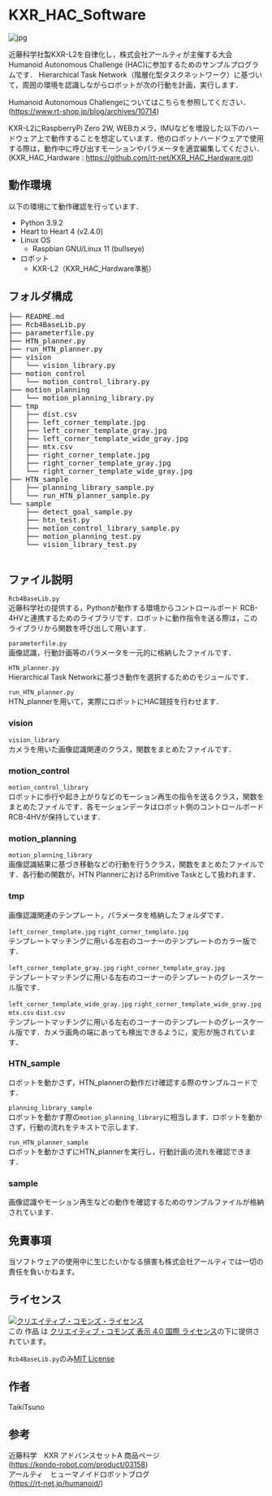 # KXR_HAC_Software

![jpg](https://github.com/rt-net/KXR_HAC_Software/assets/103564180/5ae96d94-1070-4794-992b-afbceb43f62b)

近藤科学社製KXR-L2を自律化し，株式会社アールティが主催する大会 Humanoid Autonomous Challenge (HAC)に参加するためのサンプルプログラムです．
Hierarchical Task Network（階層化型タスクネットワーク）に基づいて，周囲の環境を認識しながらロボットが次の行動を計画，実行します．<br>

Humanoid Autonomous Challengeについてはこちらを参照してください．<br>
(https://www.rt-shop.jp/blog/archives/10714)<br>

KXR-L2にRaspberryPi Zero 2W, WEBカメラ，IMUなどを増設した以下のハードウェア上で動作することを想定しています．他のロボットハードウェアで使用する際は，動作中に呼び出すモーションやパラメータを適宜編集してください．<br>
(KXR_HAC_Hardware : https://github.com/rt-net/KXR_HAC_Hardware.git)<br>

## 動作環境
以下の環境にて動作確認を行っています．
- Python 3.9.2
- Heart to Heart 4 (v2.4.0)
- Linux OS
    - Raspbian GNU/Linux 11 (bullseye)
- ロボット
    - KXR-L2（KXR_HAC_Hardware準拠）

## フォルダ構成
<pre>
├── README.md
├── Rcb4BaseLib.py
├── parameterfile.py
├── HTN_planner.py
├── run_HTN_planner.py
├── vision
│   └── vision_library.py
├── motion_control
│   └── motion_control_library.py
├── motion_planning
│   └── motion_planning_library.py
├── tmp
│   ├── dist.csv
│   ├── left_corner_template.jpg
│   ├── left_corner_template_gray.jpg
│   ├── left_corner_template_wide_gray.jpg
│   ├── mtx.csv
│   ├── right_corner_template.jpg
│   ├── right_corner_template_gray.jpg
│   └── right_corner_template_wide_gray.jpg
├── HTN_sample
│   ├── planning_library_sample.py
│   └── run_HTN_planner_sample.py
└── sample
    ├── detect_goal_sample.py
    ├── htn_test.py
    ├── motion_control_library_sample.py
    ├── motion_planning_test.py
    └── vision_library_test.py
 </pre>

## ファイル説明
```Rcb4BaseLib.py```<br>
近藤科学社の提供する，Pythonが動作する環境からコントロールボード RCB-4HVと連携するためのライブラリです．ロボットに動作指令を送る際は，このライブラリから関数を呼び出して用います．<br>

```parameterfile.py```<br>
画像認識，行動計画等のパラメータを一元的に格納したファイルです．<br>

```HTN_planner.py```<br>
Hierarchical Task Networkに基づき動作を選択するためのモジュールです．<br>

```run_HTN_planner.py```<br>
HTN_plannerを用いて，実際にロボットにHAC競技を行わせます．

### vision
```vision_library```<br>
カメラを用いた画像認識関連のクラス，関数をまとめたファイルです．
### motion_control
```motion_control_library```<br>
ロボットに歩行や起き上がりなどのモーション再生の指令を送るクラス，関数をまとめたファイルです．各モーションデータはロボット側のコントロールボード RCB-4HVが保持しています．
### motion_planning
```motion_planning_library```<br>
画像認識結果に基づき移動などの行動を行うクラス，関数をまとめたファイルです．各行動の関数が，HTN PlannerにおけるPrimitive Taskとして扱われます．
### tmp
画像認識関連のテンプレート，パラメータを格納したフォルダです．<br>

```left_corner_template.jpg``` ```right_corner_template.jpg```<br>
テンプレートマッチングに用いる左右のコーナーのテンプレートのカラー版です．<br>

```left_corner_template_gray.jpg``` ```right_corner_template_gray.jpg```<br>
テンプレートマッチングに用いる左右のコーナーのテンプレートのグレースケール版です．<br>

```left_corner_template_wide_gray.jpg``` ```right_corner_template_wide_gray.jpg``` ```mtx.csv``` ```dist.csv```<br>
テンプレートマッチングに用いる左右のコーナーのテンプレートのグレースケール版です．カメラ画角の端にあっても検出できるように，変形が施されています．<br>
### HTN_sample
ロボットを動かさず，HTN_plannerの動作だけ確認する際のサンプルコードです．<br>

```planning_library_sample```<br>
ロボットを動かす際の```motion_planning_library```に相当します．ロボットを動かさず，行動の流れをテキストで示します．<br>

```run_HTN_planner_sample```<br>
ロボットを動かさずにHTN_plannerを実行し，行動計画の流れを確認できます．<br>
### sample
画像認識やモーション再生などの動作を確認するためのサンプルファイルが格納されています．

## 免責事項
当ソフトウェアの使用中に生じたいかなる損害も株式会社アールティでは一切の責任を負いかねます。 

## ライセンス
<a rel="license" href="http://creativecommons.org/licenses/by/4.0/"><img alt="クリエイティブ・コモンズ・ライセンス" style="border-width:0" src="https://i.creativecommons.org/l/by/4.0/88x31.png" /></a><br />この 作品 は <a rel="license" href="http://creativecommons.org/licenses/by/4.0/">クリエイティブ・コモンズ 表示 4.0 国際 ライセンス</a>の下に提供されています。

```Rcb4BaseLib.py```のみ[MIT License](http://opensource.org/licenses/mit-license.php)

## 作者
TaikiTsuno

## 参考
近藤科学　KXR アドバンスセットA  商品ページ<br>
(https://kondo-robot.com/product/03158)<br>
アールティ　ヒューマノイドロボットブログ<br>
(https://rt-net.jp/humanoid/)

